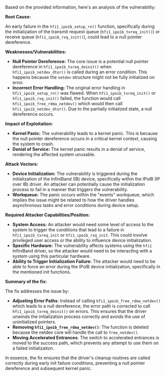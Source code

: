 Based on the provided information, here's an analysis of the vulnerability:

**Root Cause:**

An early failure in the `hfi1_ipoib_setup_rn()` function, specifically during the initialization of the transmit request queue (`hfi1_ipoib_txreq_init()`) or receive queue (`hfi1_ipoib_rxq_init()`), could lead to a null pointer dereference.

**Weaknesses/Vulnerabilities:**

*   **Null Pointer Dereference:** The core issue is a potential null pointer dereference in `hfi1_ipoib_txreq_deinit()` when `hfi1_ipoib_netdev_dtor()` is called during an error condition. This happens because the `netdev` structure might not be fully initialized on error.
*   **Incorrect Error Handling:** The original error handling in `hfi1_ipoib_setup_rn()` was flawed. When `hfi1_ipoib_txreq_init()` or `hfi1_ipoib_rxq_init()` failed, the function would call `hfi1_ipoib_free_rdma_netdev()` which would then call `hfi1_ipoib_netdev_dtor()`. Due to the partially initialized state, a null dereference occurs.

**Impact of Exploitation:**

*   **Kernel Panic:** The vulnerability leads to a kernel panic. This is because the null pointer dereference occurs in a critical kernel context, causing the system to crash.
*   **Denial of Service:** The kernel panic results in a denial of service, rendering the affected system unusable.

**Attack Vectors:**

*   **Device Initialization:** The vulnerability is triggered during the initialization of the InfiniBand (IB) device, specifically within the IPoIB (IP over IB) driver. An attacker can potentially cause the initialization process to fail in a manner that triggers the vulnerability.
*   **Workqueue:** The panic occurs within the "events" workqueue, which implies the issue might be related to how the driver handles asynchronous tasks and error conditions during device setup.

**Required Attacker Capabilities/Position:**

*   **System Access:** An attacker would need some level of access to the system to trigger the conditions that lead to a failure in `hfi1_ipoib_txreq_init` or `hfi1_ipoib_rxq_init`. This could involve privileged user access or the ability to influence device initialization.
*   **Specific Hardware:** The vulnerability affects systems using the `hfi1` InfiniBand driver, so the attacker would need to be interacting with a system using this particular hardware.
*   **Ability to Trigger Initialization Failure:** The attacker would need to be able to force an error during the IPoIB device initialization, specifically in the mentioned init functions.

**Summary of the fix:**

The fix addresses the issue by:

*   **Adjusting Error Paths**: Instead of calling `hfi1_ipoib_free_rdma_netdev()` which leads to a null dereference, the error path is corrected to call  `hfi1_ipoib_txreq_deinit()` on errors. This ensures that the driver unwinds the initialization process correctly and avoids the use of uninitialized pointers.
*  **Removing `hfi1_ipoib_free_rdma_netdev()`**: The function is deleted because the netdev core will handle the call to `free_netdev()`.
*  **Moving Accelerated Entrances**: The switch to accelerated entrances is moved to the success path, which prevents any attempt to use them on a failed initializaiton.

In essence, the fix ensures that the driver's cleanup routines are called correctly during early init failure conditions, preventing a null pointer dereference and subsequent kernel panic.